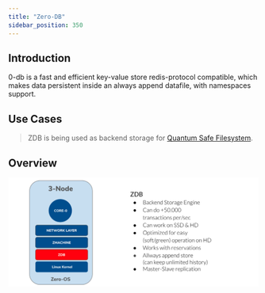 ```yaml
---
title: "Zero-DB"
sidebar_position: 350
---
```






## Introduction

0-db is a fast and efficient key-value store redis-protocol compatible, which makes data persistent inside an always append datafile, with namespaces support.

## Use Cases

> ZDB is being used as backend storage for [Quantum Safe Filesystem](./qsfs).

## Overview

![](./img/zdb_arch.jpg)
